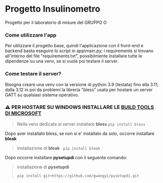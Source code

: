 # Progetto Insulinometro
Progetto per il laboratorio di misure del GRUPPO O

### Come utilizzare l'app
Per utilizzare il progetto base, quindi l'applicazione con il front-end e backend basta
eseguire lo script in app\main.py; i requirements si trovano all'interno del file "requirements.txt", possibilmente installare tutte le dipendenze su una venv, se si vuole poi testare il server.

### Come testare il server?
Bisogna creare una venv con la versione di python 3.9 (testata) fino alla 3.11; dalla 3.12 in poi da problemi la libreria "bless" usata per hostare un server GATT su qualsiasi sistema operativo.

### ⚠️ PER HOSTARE SU WINDOWS INSTALLARE LE [BUILD TOOLS DI MICROSOFT](https://visualstudio.microsoft.com/downloads/#build-tools-for-visual-studio-2022)

> Nella venv dedicata al server installare **bless**
> ``` pip install bless ```

Dopo aver installato bless, se non si e' installato da solo, occorre installare **bleak**
> Installazione di **bleak** ``` pip install bleak```

Dopo occorre installare **pysetupdi** con il seguente comando:

> installazione di **pysetupdi**
> 
> ```pip install git+https://github.com/gwangyi/pysetupdi.git```
